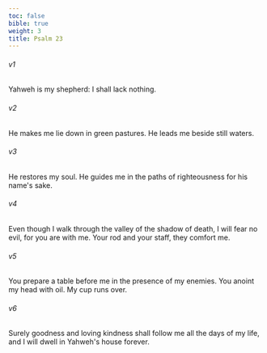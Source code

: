```yaml
---
toc: false
bible: true
weight: 3
title: Psalm 23
---
```




###### v1 
Yahweh is my shepherd: I shall lack nothing. 

###### v2 
He makes me lie down in green pastures. He leads me beside still waters. 

###### v3 
He restores my soul. He guides me in the paths of righteousness for his name's sake. 

###### v4 
Even though I walk through the valley of the shadow of death, I will fear no evil, for you are with me. Your rod and your staff, they comfort me. 

###### v5 
You prepare a table before me in the presence of my enemies. You anoint my head with oil. My cup runs over. 

###### v6 
Surely goodness and loving kindness shall follow me all the days of my life, and I will dwell in Yahweh's house forever.
